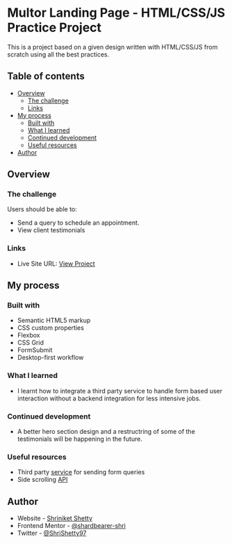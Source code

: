 # Multor Landing Page - HTML/CSS/JS Practice Project

This is a project based on a given design written with HTML/CSS/JS from scratch using all the best practices.


## Table of contents

- [Overview](#overview)
  - [The challenge](#the-challenge)
  - [Links](#links)
- [My process](#my-process)
  - [Built with](#built-with)
  - [What I learned](#what-i-learned)
  - [Continued development](#continued-development)
  - [Useful resources](#useful-resources)
- [Author](#author)

## Overview

### The challenge

Users should be able to:

- Send a query to schedule an appointment.
- View client testimonials

### Links

- Live Site URL: [View Project](https://multor-landing-page.netlify.app/)

## My process

### Built with

- Semantic HTML5 markup
- CSS custom properties
- Flexbox
- CSS Grid
- FormSubmit
- Desktop-first workflow

### What I learned

- I learnt how to integrate a third party service to handle form based user interaction without a backend integration for less intensive jobs.

### Continued development
- A better hero section design and a restructring of some of the testimonials will be happening in the future.

### Useful resources

- Third party [service](https://formsubmit.co/) for sending form queries
- Side scrolling [API](https://swiperjs.com/)

## Author

- Website - [Shriniket Shetty](https://shriniket-shetty.netlify.app/)
- Frontend Mentor - [@shardbearer-shri](https://www.frontendmentor.io/profile/shardbearer-shri)
- Twitter - [@ShriShetty97](https://twitter.com/ShriShetty97)
